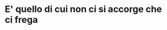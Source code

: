 
# E' quello di cui non ci si accorge che ci frega
<!--stackedit_data:
eyJoaXN0b3J5IjpbLTE4OTY4NTY4M119
-->